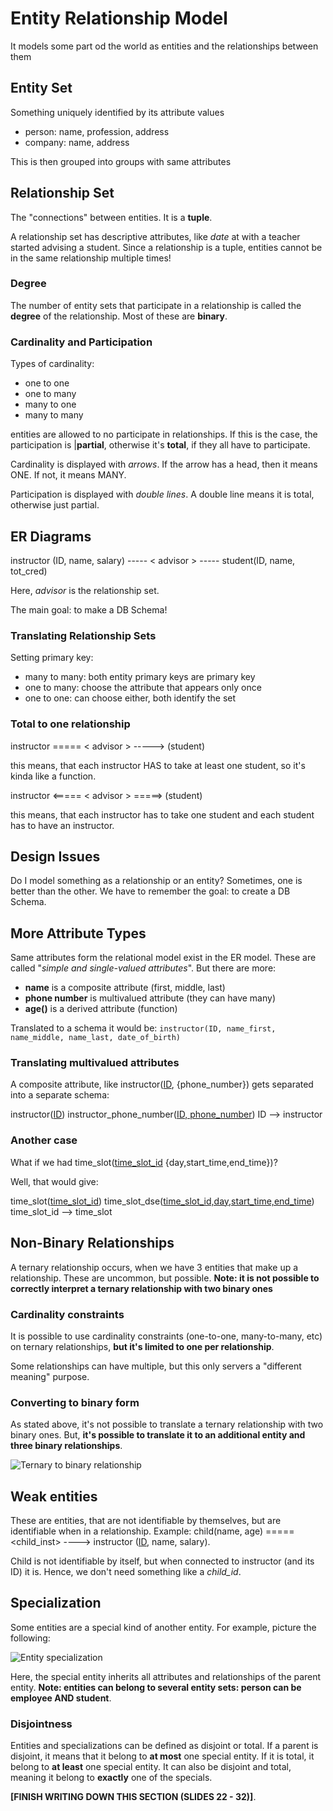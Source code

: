 # Entity Relationship Model

It models some part od the world as entities and the relationships between them

## Entity Set

Something uniquely identified by its attribute values

- person: name, profession, address
- company: name, address

This is then grouped into groups with same attributes

## Relationship Set

The "connections" between entities. It is a **tuple**.

A relationship set has descriptive attributes, like *date* at with a teacher started advising a student.
Since a relationship is a tuple, entities cannot be in the same relationship multiple times!

### Degree

The number of entity sets that participate in a relationship is called the **degree** of the relationship.
Most of these are **binary**.

### Cardinality and Participation

Types of cardinality:

- one to one
- one to many
- many to one
- many to many

entities are allowed to no participate in relationships. If this is the case, the participation is |**partial**, otherwise it's **total**, if they all have to participate.

Cardinality is displayed with *arrows*. If the arrow has a head, then it means ONE. If not, it means MANY.

Participation is displayed with *double lines*. A double line means it is total, otherwise just partial.

## ER Diagrams

instructor (ID, name, salary) ----- < advisor > ----- student(ID, name, tot_cred)

Here, *advisor* is the relationship set.

The main goal: to make a DB Schema! 


### Translating Relationship Sets

Setting primary key:

- many to many: both entity primary keys are primary key
- one to many: choose the attribute that appears only once
- one to one: can choose either, both identify the set

### Total to one relationship

instructor ===== < advisor > -----> (student)

this means, that each instructor HAS to take at least one student, so it's kinda like a function.

instructor <===== < advisor > =====> (student)

this means, that each instructor has to take one student and each student has to have an instructor.

## Design Issues

Do I model something as a relationship or an entity? Sometimes, one is better than the other. We have to remember the goal: to create a DB Schema.

## More Attribute Types

Same attributes form the relational model exist in the ER model. These are called "*simple and single-valued attributes*". But there are more:

- **name** is a composite attribute (first, middle, last)
- **phone number** is multivalued attribute (they can have many)
- **age()** is a derived attribute (function)

Translated to a schema it would be: `instructor(ID, name_first, name_middle, name_last, date_of_birth)`

### Translating multivalued attributes

A composite attribute, like instructor(<ins>ID</ins>, {phone_number}) gets separated into a separate schema:

instructor(<ins>ID</ins>)
instructor_phone_number(<ins>ID, phone_number</ins>)
ID --> instructor

### Another case

What if we had time_slot(<ins>time_slot_id</ins> {day,start_time,end_time})?

Well, that would give:

time_slot(<ins>time_slot_id</ins>)
time_slot_dse(<ins>time_slot_id,day,start_time,end_time</ins>)
time_slot_id --> time_slot

## Non-Binary Relationships

A ternary relationship occurs, when we have 3 entities that make up a relationship. These are uncommon, but possible. **Note: it is not possible to correctly interpret a ternary relationship with two binary ones**

### Cardinality constraints

It is possible to use cardinality constraints (one-to-one, many-to-many, etc) on ternary relationships, **but it's limited to one per relationship**.

Some relationships can have multiple, but this only servers a "different meaning" purpose.  

### Converting to binary form

As stated above, it's not possible to translate a ternary relationship with two binary ones. But, **it's possible to translate it to an additional entity and three binary relationships**.

![Ternary to binary relationship](./../res/db00.png)

## Weak entities

These are entities, that are not identifiable by themselves, but are identifiable when in a relationship. Example: child(name, age) ===== <child_inst> ----> instructor (<ins>ID</ins>, name, salary).

Child is not identifiable by itself, but when connected to instructor (and its ID) it is. Hence, we don't need something like a *child_id*.

## Specialization

Some entities are a special kind of another entity. For example, picture the following:

![Entity specialization](./../res/db01.png)

Here, the special entity inherits all attributes and relationships of the parent entity.
**Note: entities can belong to several entity sets: person can be employee AND student**.

### Disjointness

Entities and specializations can be defined as disjoint or total. If a parent is disjoint, it means that it belong to **at most** one special entity. If it is total, it belong to **at least** one special entity. It can also be disjoint and total, meaning it belong to **exactly** one of the specials.

**[FINISH WRITING DOWN THIS SECTION (SLIDES 22 - 32)]**.






